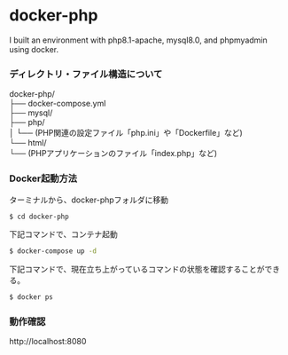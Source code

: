 # docker-php
I built an environment with php8.1-apache, mysql8.0, and phpmyadmin using docker.

### ディレクトリ・ファイル構造について
docker-php/<br/>
├── docker-compose.yml<br/>
├── mysql/<br/>
├── php/<br/>
│   └── (PHP関連の設定ファイル「php.ini」や「Dockerfile」など)<br/>
└── html/<br/>
    └── (PHPアプリケーションのファイル「index.php」など)<br/>

### Docker起動方法
ターミナルから、docker-phpフォルダに移動
```bash
$ cd docker-php
```

下記コマンドで、コンテナ起動
```bash
$ docker-compose up -d
```

下記コマンドで、現在立ち上がっているコマンドの状態を確認することができる。
```bash
$ docker ps
```

### 動作確認
http://localhost:8080
